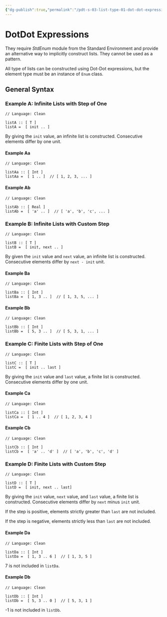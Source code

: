```yaml
---
{"dg-publish":true,"permalink":"/pdt-s-03-list-type-01-dot-dot-expressions/","created":"2023-07-17T01:39:07.306+07:00","updated":"2023-07-20T02:38:56.396+07:00"}
---
```



# DotDot Expressions

They require *StdEnum* module from the Standard Environment and provide an alternative way to implicitly construct lists.
They cannot be used as a pattern.

All type of lists can be constructed using Dot-Dot expressions, but the element type must be an instance of `Enum` class.

## General Syntax

### Example A: Infinite Lists with Step of One

```Clean
// Language: Clean

listA :: [ T ]
listA =  [ init .. ]
```

By giving the `init` value, an infinite list is constructed.
Consecutive elements differ by one unit.

#### Example Aa

```Clean
// Language: Clean

listAa :: [ Int ]
listAa =  [ 1 .. ]  // [ 1, 2, 3, ... ]
```

#### Example Ab

```Clean
// Language: Clean

listAb :: [ Real ]
listAb =  [ 'a' .. ]  // [ 'a', 'b', 'c', ... ]
```

### Example B: Infinite Lists with Custom Step

```Clean
// Language: Clean

listB :: [ T ]
listB =  [ init, next .. ]
```

By given the `init` value and `next` value, an infinite list is constructed.
Consecutive elements differ by `next - init` unit.

#### Example Ba

```Clean
// Language: Clean

listBa :: [ Int ]
listBa =  [ 1, 3 .. ]  // [ 1, 3, 5, ... ]
```

#### Example Bb

```Clean
// Language: Clean

listBb :: [ Int ]
listBb =  [ 5, 3 .. ]  // [ 5, 3, 1, ... ]
```

### Example C: Finite Lists with Step of One

```Clean
// Language: Clean

listC :: [ T ]
listC =  [ init .. last ]
```

By giving the `init` value and `last` value, a finite list is constructed.
Consecutive elements differ by one unit.

#### Example Ca

```Clean
// Language: Clean

listCa :: [ Int ]
listCa =  [ 1 .. 4 ]  // [ 1, 2, 3, 4 ]
```

#### Example Cb

```Clean
// Language: Clean

listCb :: [ Int ]
listCb =  [ 'a' .. 'd' ]  // [ 'a', 'b', 'c', 'd' ]
```

### Example D: Finite Lists with Custom Step

```Clean
// Language: Clean

listD :: [ T ]
listD =  [ init, next .. last]
```

By giving the `init` value, `next` value, and `last` value, a finite list is constructed.
Consecutive elements differ by `next` minus `init` unit.

If the step is positive, elements strictly greater than `last` are not included.

If the step is negative, elements strictly less than `last` are not included.

#### Example Da

```Clean
// Language: Clean

listDa :: [ Int ]
listDa =  [ 1, 3 .. 6 ]  // [ 1, 3, 5 ]
```

7 is not included in `listDa`.

#### Example Db

```Clean
// Language: Clean

listDb :: [ Int ]
listDb =  [ 5, 3 .. 0 ]  // [ 5, 3, 1 ]
```

-1 is not included in `listDb`.